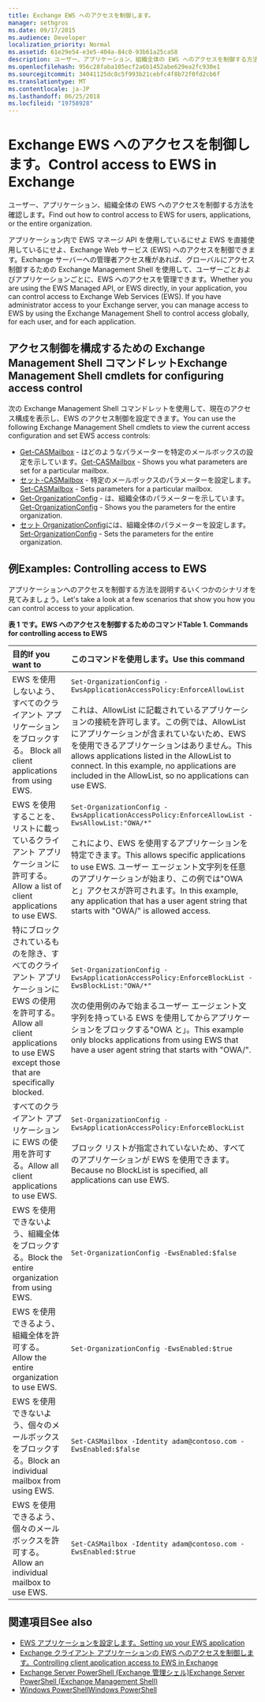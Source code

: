 ```yaml
---
title: Exchange EWS へのアクセスを制御します。
manager: sethgros
ms.date: 09/17/2015
ms.audience: Developer
localization_priority: Normal
ms.assetid: 61e29e54-e3e5-404a-84c0-93b61a25ca58
description: ユーザー、アプリケーション、組織全体の EWS へのアクセスを制御する方法を確認します。
ms.openlocfilehash: 956c28faba105ecf2a6b1452abe629ea2fc930e1
ms.sourcegitcommit: 34041125dc8c5f993b21cebfc4f8b72f0fd2cb6f
ms.translationtype: MT
ms.contentlocale: ja-JP
ms.lasthandoff: 06/25/2018
ms.locfileid: "19758928"
---
```

# <a name="control-access-to-ews-in-exchange"></a><span data-ttu-id="84f58-103">Exchange EWS へのアクセスを制御します。</span><span class="sxs-lookup"><span data-stu-id="84f58-103">Control access to EWS in Exchange</span></span>

<span data-ttu-id="84f58-104">ユーザー、アプリケーション、組織全体の EWS へのアクセスを制御する方法を確認します。</span><span class="sxs-lookup"><span data-stu-id="84f58-104">Find out how to control access to EWS for users, applications, or the entire organization.</span></span>
  
<span data-ttu-id="84f58-p101">アプリケーション内で EWS マネージ API を使用しているにせよ EWS を直接使用しているにせよ、Exchange Web サービス (EWS) へのアクセスを制御できます。Exchange サーバーへの管理者アクセス権があれば、グローバルにアクセス制御するための Exchange Management Shell を使用して、ユーザーごとおよびアプリケーションごとに、EWS へのアクセスを管理できます。</span><span class="sxs-lookup"><span data-stu-id="84f58-p101">Whether you are using the EWS Managed API, or EWS directly, in your application, you can control access to Exchange Web Services (EWS). If you have administrator access to your Exchange server, you can manage access to EWS by using the Exchange Management Shell to control access globally, for each user, and for each application.</span></span>
  
## <a name="exchange-management-shell-cmdlets-for-configuring-access-control"></a><span data-ttu-id="84f58-107">アクセス制御を構成するための Exchange Management Shell コマンドレット</span><span class="sxs-lookup"><span data-stu-id="84f58-107">Exchange Management Shell cmdlets for configuring access control</span></span>
<span data-ttu-id="84f58-108"><a name="bk_Cmdlets"> </a></span><span class="sxs-lookup"><span data-stu-id="84f58-108"></span></span>

<span data-ttu-id="84f58-109">次の Exchange Management Shell コマンドレットを使用して、現在のアクセス構成を表示し、EWS のアクセス制御を設定できます。</span><span class="sxs-lookup"><span data-stu-id="84f58-109">You can use the following Exchange Management Shell cmdlets to view the current access configuration and set EWS access controls:</span></span>
  
- <span data-ttu-id="84f58-110">[Get-CASMailbox](http://technet.microsoft.com/en-us/library/bb124754.aspx) - はどのようなパラメーターを特定のメールボックスの設定を示しています。</span><span class="sxs-lookup"><span data-stu-id="84f58-110">[Get-CASMailbox](http://technet.microsoft.com/en-us/library/bb124754.aspx) - Shows you what parameters are set for a particular mailbox.</span></span>   
- <span data-ttu-id="84f58-111">[セット-CASMailbox](http://technet.microsoft.com/en-us/library/bb125264.aspx) - 特定のメールボックスのパラメーターを設定します。</span><span class="sxs-lookup"><span data-stu-id="84f58-111">[Set-CASMailbox](http://technet.microsoft.com/en-us/library/bb125264.aspx) - Sets parameters for a particular mailbox.</span></span>    
- <span data-ttu-id="84f58-112">[Get-OrganizationConfig](http://technet.microsoft.com/en-us/library/aa997571.aspx) - は、組織全体のパラメーターを示しています。</span><span class="sxs-lookup"><span data-stu-id="84f58-112">[Get-OrganizationConfig](http://technet.microsoft.com/en-us/library/aa997571.aspx) - Shows you the parameters for the entire organization.</span></span>    
- <span data-ttu-id="84f58-113">[セット OrganizationConfig](http://technet.microsoft.com/en-us/library/aa997443.aspx)には、組織全体のパラメーターを設定します。</span><span class="sxs-lookup"><span data-stu-id="84f58-113">[Set-OrganizationConfig](http://technet.microsoft.com/en-us/library/aa997443.aspx) - Sets the parameters for the entire organization.</span></span> 

<span data-ttu-id="84f58-114"><a name="bk_Examples"> </a></span><span class="sxs-lookup"><span data-stu-id="84f58-114"></span></span>

## <a name="examples-controlling-access-to-ews"></a><span data-ttu-id="84f58-115">例</span><span class="sxs-lookup"><span data-stu-id="84f58-115">Examples: Controlling access to EWS</span></span>

<span data-ttu-id="84f58-116">アプリケーションへのアクセスを制御する方法を説明するいくつかのシナリオを見てみましょう。</span><span class="sxs-lookup"><span data-stu-id="84f58-116">Let's take a look at a few scenarios that show you how you can control access to your application.</span></span>
  
<span data-ttu-id="84f58-117">**表 1 です。EWS へのアクセスを制御するためのコマンド**</span><span class="sxs-lookup"><span data-stu-id="84f58-117">**Table 1. Commands for controlling access to EWS**</span></span>

|<span data-ttu-id="84f58-118">目的</span><span class="sxs-lookup"><span data-stu-id="84f58-118">If you want to</span></span> |<span data-ttu-id="84f58-119">このコマンドを使用します。</span><span class="sxs-lookup"><span data-stu-id="84f58-119">Use this command</span></span>|
|:-----|:-----|
|<span data-ttu-id="84f58-120">EWS を使用しないよう、すべてのクライアント アプリケーションをブロックする。 </span><span class="sxs-lookup"><span data-stu-id="84f58-120">Block all client applications from using EWS.</span></span> | `Set-OrganizationConfig -EwsApplicationAccessPolicy:EnforceAllowList`<br/><br/><span data-ttu-id="84f58-p102">これは、AllowList に記載されているアプリケーションの接続を許可します。この例では、AllowList にアプリケーションが含まれていないため、EWS を使用できるアプリケーションはありません。</span><span class="sxs-lookup"><span data-stu-id="84f58-p102">This allows applications listed in the AllowList to connect. In this example, no applications are included in the AllowList, so no applications can use EWS.</span></span> |
|<span data-ttu-id="84f58-123">EWS を使用することを、リストに載っているクライアント アプリケーションに許可する。 </span><span class="sxs-lookup"><span data-stu-id="84f58-123">Allow a list of client applications to use EWS.</span></span> | `Set-OrganizationConfig -EwsApplicationAccessPolicy:EnforceAllowList -EwsAllowList:"OWA/*"`<br/><br/><span data-ttu-id="84f58-124">これにより、EWS を使用するアプリケーションを特定できます。</span><span class="sxs-lookup"><span data-stu-id="84f58-124">This allows specific applications to use EWS.</span></span> <span data-ttu-id="84f58-125">ユーザー エージェント文字列を任意のアプリケーションが始まり、この例では"OWA と」アクセスが許可されます。</span><span class="sxs-lookup"><span data-stu-id="84f58-125">In this example, any application that has a user agent string that starts with "OWA/" is allowed access.</span></span> |
|<span data-ttu-id="84f58-126">特にブロックされているものを除き、すべてのクライアント アプリケーションに EWS の使用を許可する。 </span><span class="sxs-lookup"><span data-stu-id="84f58-126">Allow all client applications to use EWS except those that are specifically blocked.</span></span> | `Set-OrganizationConfig -EwsApplicationAccessPolicy:EnforceBlockList -EwsBlockList:"OWA/*"`<br/> <br/><span data-ttu-id="84f58-127">次の使用例のみで始まるユーザー エージェント文字列を持っている EWS を使用してからアプリケーションをブロックする"OWA と」。</span><span class="sxs-lookup"><span data-stu-id="84f58-127">This example only blocks applications from using EWS that have a user agent string that starts with "OWA/".</span></span> |
|<span data-ttu-id="84f58-128">すべてのクライアント アプリケーションに EWS の使用を許可する。</span><span class="sxs-lookup"><span data-stu-id="84f58-128">Allow all client applications to use EWS.</span></span> | `Set-OrganizationConfig -EwsApplicationAccessPolicy:EnforceBlockList` <br/><br/> <span data-ttu-id="84f58-129">ブロック リストが指定されていないため、すべてのアプリケーションが EWS を使用できます。</span><span class="sxs-lookup"><span data-stu-id="84f58-129">Because no BlockList is specified, all applications can use EWS.</span></span> |
|<span data-ttu-id="84f58-130">EWS を使用できないよう、組織全体をブロックする。</span><span class="sxs-lookup"><span data-stu-id="84f58-130">Block the entire organization from using EWS.</span></span> | `Set-OrganizationConfig -EwsEnabled:$false` |
|<span data-ttu-id="84f58-131">EWS を使用できるよう、組織全体を許可する。</span><span class="sxs-lookup"><span data-stu-id="84f58-131">Allow the entire organization to use EWS.</span></span> | `Set-OrganizationConfig -EwsEnabled:$true`|
|<span data-ttu-id="84f58-132">EWS を使用できないよう、個々のメールボックスをブロックする。</span><span class="sxs-lookup"><span data-stu-id="84f58-132">Block an individual mailbox from using EWS.</span></span> | `Set-CASMailbox -Identity adam@contoso.com -EwsEnabled:$false`|
|<span data-ttu-id="84f58-133">EWS を使用できるよう、個々のメールボックスを許可する。</span><span class="sxs-lookup"><span data-stu-id="84f58-133">Allow an individual mailbox to use EWS.</span></span> | `Set-CASMailbox -Identity adam@contoso.com -EwsEnabled:$true`|
   
## <a name="see-also"></a><span data-ttu-id="84f58-134">関連項目</span><span class="sxs-lookup"><span data-stu-id="84f58-134">See also</span></span>

- [<span data-ttu-id="84f58-135">EWS アプリケーションを設定します。</span><span class="sxs-lookup"><span data-stu-id="84f58-135">Setting up your EWS application</span></span>](setting-up-your-ews-application.md)    
- [<span data-ttu-id="84f58-136">Exchange クライアント アプリケーションの EWS へのアクセスを制御します。</span><span class="sxs-lookup"><span data-stu-id="84f58-136">Controlling client application access to EWS in Exchange</span></span>](controlling-client-application-access-to-ews-in-exchange.md)   
- [<span data-ttu-id="84f58-137">Exchange Server PowerShell (Exchange 管理シェル)</span><span class="sxs-lookup"><span data-stu-id="84f58-137">Exchange Server PowerShell (Exchange Management Shell)</span></span>](https://docs.microsoft.com/en-us/powershell/exchange/exchange-server/exchange-management-shell?view=exchange-ps) 
- [<span data-ttu-id="84f58-138">Windows PowerShell</span><span class="sxs-lookup"><span data-stu-id="84f58-138">Windows PowerShell</span></span>](http://msdn.microsoft.com/en-us/library/dd835506%28v=vs.85%29.aspx)
    

